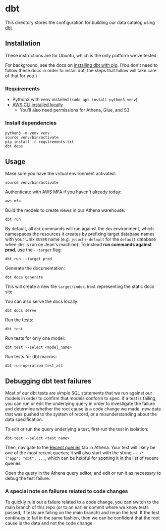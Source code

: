 # dbt

This directory stores the configuration for building our data catalog using
[dbt](https://docs.getdbt.com/docs/core).

## Installation

These instructions are for Ubuntu, which is the only platform we've tested.

For background, see the docs on [installing dbt with
pip](https://docs.getdbt.com/docs/core/pip-install). (You don't need to
follow these docs in order to install dbt; the steps that follow will take
care of that for you.)

### Requirements

* Python3 with venv installed (`sudo apt install python3-venv`)
* [AWS CLI installed
  locally](https://github.com/ccao-data/wiki/blob/master/How-To/Connect-to-AWS-Resources.md)
  * You'll also need permissions for Athena, Glue, and S3

### Install dependencies

```
python3 -m venv venv
source venv/bin/activate
pip install -r requirements.txt
dbt deps
```

## Usage

Make sure you have the virtual environment activated:

```
source venv/bin/activate
```

Authenticate with AWS MFA if you haven't already today:

```
aws-mfa
```

Build the models to create views in our Athena warehouse:

```
dbt run
```

By default, all `dbt` commands will run against the `dev` environment, which
namespaces the resources it creates by prefixing target database names with
your Unix `$USER` name (e.g. `jecochr-default` for the `default` database when
`dbt` is run on Jean's machine). To instead **run commands against prod**,
use the `--target` flag:

```
dbt run --target prod
```

Generate the documentation:

```
dbt docs generate
```

This will create a new file `target/index.html` representing the static
docs site.

You can also serve the docs locally:

```
dbt docs serve
```

Run the tests:

```
dbt test
```

Run tests for only one model:

```
dbt test --select <model_name>
```

Run tests for dbt macros:

```
dbt run-operation test_all
```

## Debugging dbt test failures

Most of our dbt tests are simple SQL statements that we run against our
models in order to confirm that models conform to spec. If a test is
failing, you can run or edit the underlying query in order to investigate
the failure and determine whether the root cause is a code change we made,
new data that was pushed to the system of record, or a misunderstanding about
the data specification.

To edit or run the query underlying a test, first run the test in isolation:

```
dbt test --select <test_name>
```

Then, navigate to the [Recent
queries](https://us-east-1.console.aws.amazon.com/athena/home?region=us-east-1#/query-editor/history)
tab in Athena. Your test will likely be one of the most recent queries; it
will also start with the string `-- /* {"app": "dbt", ...`, which can be
helpful for spotting it in the list of recent queries.

Open the query in the Athena query editor, and edit or run it as necessary
to debug the test failure.

### A special note on failures related to code changes

To quickly rule out a failure related to a code change, you can switch to the
main branch of this repo (or to an earlier commit where we know tests passed,
if tests are failing on the main branch) and rerun the test. If the test
continues to fail in the same fashion, then we can be confident that the root
cause is the data and not the code change.
